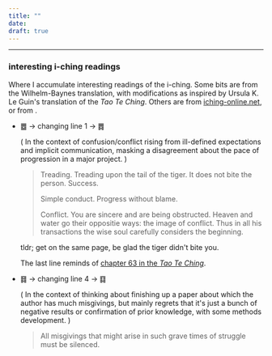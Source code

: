 ```yaml
---
title: ""
date: 
draft: true
---
```

<!--
LIST
snippets,_quotes,_interesting_hexagrams_&#19904&#19905;
-->

---

### interesting i-ching readings

Where I accumulate interesting readings of the i-ching. 
Some bits are from the Wilhelm-Baynes translation, with 
modifications as inspired by Ursula K. Le Guin's translation of 
the _Tao Te Ching_. Others are from 
[iching-online.net](http://www.ichingonline.net), or from
[]().

- &#19913; &#8594; changing line 1 &#8594; &#19909;

    ( In the context of confusion/conflict rising from
    ill-defined expectations and implicit communication,
    masking a disagreement about the pace of progression in a 
    major project. )

    > Treading. Treading upon the tail of the tiger. 
    > It does not bite the person. Success.
    >
    > Simple conduct. Progress without blame.
    >
    > Conflict. You are sincere and are being obstructed.
    > Heaven and water go their oppositie ways: the image of conflict.
    > Thus in all his transactions the wise soul carefully considers
    > the beginning.

    tldr; get on the same page, be glad the tiger didn't bite you.

    The last line reminds of [chapter 63 in the _Tao Te Ching_](http://acc6.its.brooklyn.cuny.edu/%7Ephalsall/texts/taote-v3.html#63).

- &#19967; &#8594; changing line 4 &#8594; &#19907;

    ( In the context of thinking about finishing up a paper about
    which the author has much misgivings, but mainly regrets that
    it's just a bunch of negative results or confirmation of prior
    knowledge, with some methods development. )

    > All misgivings that might arise in such grave times of 
    > struggle must be silenced.

